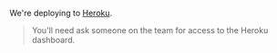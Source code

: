 We're deploying to [Heroku](https://www.heroku.com/).

> You'll need ask someone on the team for access to the Heroku dashboard.
